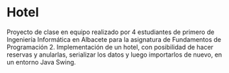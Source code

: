 # Hotel
Proyecto de clase en equipo realizado por 4 estudiantes de primero de Ingeniería Informática en Albacete para la asignatura de Fundamentos de Programación 2.
Implementación de un hotel, con posibilidad de hacer reservas y anularlas, serializar los datos y luego importarlos de nuevo, en un entorno Java Swing.
